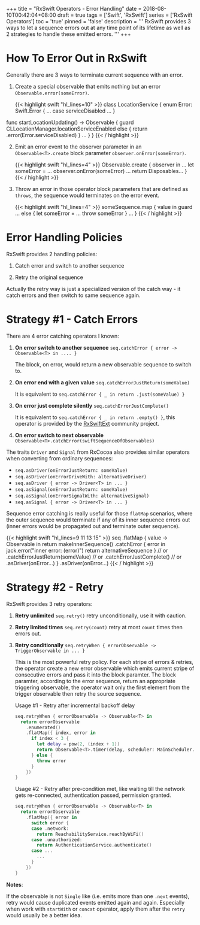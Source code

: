 +++
title       = "RxSwift Operators - Error Handling"
date        = 2018-08-10T00:42:04+08:00
draft       = true
tags        = ['Swift', 'RxSwift']
series      = ['RxSwift Operators']
toc         = 'true'
pinned      = 'false'
description = '''
RxSwift provides 3 ways to let a sequence errors out at any time point of its
lifetime as well as 2 strategies to handle these emitted errors.
'''
+++

# How To Error Out in RxSwift

Generally there are 3 ways to terminate current sequence with an error.

1. Create a special observable that emits nothing but an error
   `Observable.error(someError)`.

    {{< highlight swift "hl_lines=10" >}}
class LocationService {
  enum Error: Swift.Error {
    ...
    case serviceDisabled
    ...
  }

  func startLocationUpdating() -> Observable<Location> {
    guard CLLocationManager.locationServiceEnabled else {
      return .error(Error.serviceDisabled)
    }
    ...
  }
}
{{< / highlight >}}

2. Emit an error event to the observer parameter in an `Observable<T>.create`
   block parameter `observer.onError(someError)`.

    {{< highlight swift "hl_lines=4" >}}
Observable<T>.create { observer in
  ...
  let someError = ...
  observer.onError(someError)
  ...
  return Disposables...
}
{{< / highlight >}}

3. Throw an error in those operator block parameters that are defined as
   `throws`, the sequence would terminates on the error event.

    {{< highlight swift "hl_lines=4" >}}
someSequence.map { value in
  guard ... else {
    let someError = ...
    throw someError
  }
  ...
}
{{< / highlight >}}




# Error Handling Policies

RxSwift provides 2 handling policies:

1. Catch error and switch to another sequence

2. Retry the original sequence

Actually the retry way is just a specialized version of the catch way - it catch
errors and then switch to same sequence again.

# Strategy #1 - Catch Errors

There are 4 error catching operators I known:

1. __On error switch to another sequence__ `seq.catchError { error -> Observable<T> in .... }`

    The block, on error, would return a new observable sequence to switch to.

1. __On error end with a given value__ `seq.catchErrorJustReturn(someValue)`

    It is equivalent to `seq.catchError { _ in return .just(someValue) }`

1. __On error just complete silently__ `seq.catchErrorJustComplete()`

    It is equivalent to `seq.catchError { _ in return .empty() }`, this
    operator is provided by the [RxSwiftExt] community project.

1. __On error switch to next observable__ `Observable<T>.catchError(swiftSequenceOfObservables)`

The traits `Driver` and `Signal` from RxCocoa also provides similar operators
when converting from ordinary sequences:

- `seq.asDriver(onErrorJustReturn: someValue)`
- `seq.asDriver(onErrorDriveWith: alternativeDriver)`
- `seq.asDriver { error -> Driver<T> in ... }`
- `seq.asSignal(onErrorJustReturn: someValue)`
- `seq.asSignal(onErrorSignalWith: alternativeSignal)`
- `seq.asSignal { error -> Driver<T> in ... }`

Sequence error catching is really useful for those `flatMap` scenarios, where
the outer sequence would terminate if any of its inner sequence errors out
(inner errors would be propagated out and terminate outer sequence).

{{< highlight swift "hl_lines=9 11 13 15" >}}
seq
  .flatMap { value -> Observable<T> in
    return makeInnerSequence()
      .catchError { error in
        jack.error("inner error: \(error)")
        return alternativeSequence
      }
      // or
      .catchErrorJustReturn(someValue)
      // or
      .catchErrorJustComplete()
      // or
      .asDriver(onError...)
  }
  .asDriver(onError...)
{{< / highlight >}}




# Strategy #2 - Retry

RxSwift provides 3 retry operators:

1. __Retry unlimited__ `seq.retry()` retry unconditionally, use it with caution.

2. __Retry limited times__ `seq.retry(count)` retry at most `count` times then
   errors out.

3. __Retry conditionally__ `seq.retryWhen { errorObservable -> TriggerObservable in ... }`

    This is the most powerful retry policy. For each stripe of errors & retries,
    the operator create a new error observable which emits current stripe of
    consecutive errors and pass it into the block paramter. The block paramter,
    according to the error sequence, return an appropriate triggering
    observable, the operator wait only the first element from the trigger
    observable then retry the source sequence.

    Usage #1 - Retry after incremental backoff delay

    ```swift
    seq.retryWhen { errorObservable -> Observable<T> in
      return errorObservable
        .enumerated()
        .flatMap({ index, error in
          if index < 3 {
            let delay = pow(2, (index + 1))
            return Observable<T>.timer(delay, scheduler: MainScheduler.instance)
          } else {
            throw error
          }
        })
    }
    ```

    Usage #2 - Retry after pre-condition met, like waiting till the network gets
    re-connected, authentication passed, permission granted.

    ```swift
    seq.retryWhen { errorObservable -> Observable<T> in
      return errorObservable
        .flatMap({ error in
          switch error {
          case .network:
            return ReachabilityService.reachByWiFi()
          case .unauthorized:
            return AuthenticationService.authenticate()
          case ...
            ...
          }
        })
    }
    ```

__Notes__:

If the observable is not `Single` like (i.e. emits more than one `.next`
events), retry would cause duplicated events emitted again and again.
Especially when work with `startWith` or `concat` operator, apply them after
the `retry` would usually be a better idea.

[RxSwiftExt]: https://github.com/RxSwiftCommunity/RxSwiftExt
